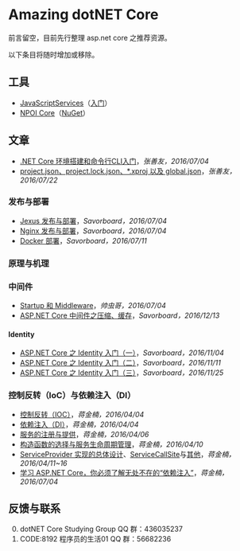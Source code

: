 # Amazing dotNET Core #

前言留空，目前先行整理 asp.net core 之推荐资源。

以下条目将随时增加或移除。

## 工具 ##

+ [JavaScriptServices](https://github.com/aspnet/JavaScriptServices)（[入门](http://www.cnblogs.com/savorboard/p/dotnet-javascript-services.html)）
+ [NPOI Core](https://github.com/yuleyule66/Npoi.Core)（[NuGet](https://www.nuget.org/packages?q=Savorboard.NPOI)）

## 文章 ##

+ [.NET Core 环境搭建和命令行CLI入门](http://www.cnblogs.com/shanyou/p/5636920.html)，*张善友，2016/07/04*
+ [project.json、project.lock.json、*.xproj  以及 global.json](http://www.cnblogs.com/shanyou/p/5693453.html)，*张善友，2016/07/22*

### 发布与部署 ###
+ [Jexus 发布与部署](http://www.cnblogs.com/savorboard/p/dot-net-linux-jexus.html)，*Savorboard，2016/07/04*
+ [Nginx 发布与部署](http://www.cnblogs.com/savorboard/p/dotnet-core-publish-nginx.html)，*Savorboard，2016/07/04*
+ [Docker 部署](http://www.cnblogs.com/savorboard/p/dotnetcore-docker.html)，*Savorboard，2016/07/11*

### 原理与机理 ###

### 中间件 ###
+ [Startup 和 Middleware](http://www.cnblogs.com/vipyoumay/p/5640645.html)，*帅虫哥，2016/07/04*
+ [ASP.NET Core 中间件之压缩、缓存](http://www.cnblogs.com/savorboard/p/aspnetcore-response-compression-caching.html)，*Savorboard，2016/12/13*

#### Identity ####
+ [ASP.NET Core 之 Identity 入门（一）](http://www.cnblogs.com/savorboard/p/aspnetcore-identity.html)，*Savorboard，2016/11/04*
+ [ASP.NET Core 之 Identity 入门（二）](http://www.cnblogs.com/savorboard/p/aspnetcore-identity2.html)，*Savorboard，2016/11/11*
+ [ASP.NET Core 之 Identity 入门（三）](http://www.cnblogs.com/savorboard/p/aspnetcore-identity3.html)，*Savorboard，2016/11/25*

### 控制反转（IoC）与依赖注入（DI） ###
+ [控制反转（IOC）](http://www.cnblogs.com/artech/p/asp-net-core-di-ioc.html)，*蒋金楠，2016/04/04*
+ [依赖注入（DI）](http://www.cnblogs.com/artech/p/asp-net-core-di-di.html)，*蒋金楠，2016/04/04*
+ [服务的注册与提供](http://www.cnblogs.com/artech/p/asp-net-core-di-register.html)，*蒋金楠，2016/04/06*
+ [构造函数的选择与服务生命周期管理](http://www.cnblogs.com/artech/p/asp-net-core-di-life-time.html)，*蒋金楠，2016/04/10*
+ [ServiceProvider 实现的总体设计](http://www.cnblogs.com/artech/p/asp-net-core-di-service-provider-1.html)、[ServiceCallSite](http://www.cnblogs.com/artech/p/asp-net-core-di-service-provider-2.html)与[其他](http://www.cnblogs.com/artech/p/asp-net-core-di-service-provider-3.html)，*蒋金楠，2016/04/11~16*
+ [学习 ASP.NET Core，你必须了解无处不在的“依赖注入”](http://www.cnblogs.com/artech/p/dependency-injection-in-asp-net-core.html)，*蒋金楠，2016/07/04*


## 反馈与联系 ##

0. dotNET Core Studying Group QQ 群：436035237
1. CODE:8192 程序员的生活01 QQ 群：56682236
